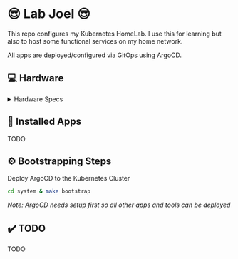 # :sunglasses: Lab Joel :sunglasses:

This repo configures my Kubernetes HomeLab.  I use this for learning but also to host some functional services on my home network.

All apps are deployed/configured via GitOps using ArgoCD.

## :computer: Hardware

<details>
    <summary>Hardware Specs</summary>
    ## 3x Nodes:
    * **Model**: Lenovo Thinkcentre M900 Tiny
    * **CPU**: Intel i5-6500T
    * **RAM**: 32GB DDR4
    * **Storage**: 256GB SSDs
    * **OS**: Debian 12
</details>

## :rocket: Installed Apps
TODO

## :gear: Bootstrapping Steps

Deploy ArgoCD to the Kubernetes Cluster

```bash
cd system & make bootstrap
```
*Note: ArgoCD needs setup first so all other apps and tools can be deployed*

## :heavy_check_mark: TODO 
TODO
